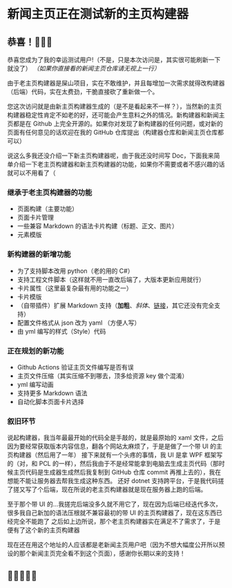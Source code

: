 # 新闻主页正在测试新的主页构建器
## 恭喜！🎉🎉🎉
恭喜您成为了我的幸运测试用户!（不是，只是本次访问是，其实很可能刷新一下就没了）
*（如果你直接看的新闻主页仓库请无视上一行）*

由于老主页构建器是屎山项目，实在不敢维护，并且每增加一次需求就得改构建器（后端）代码，实在太费劲，干脆直接砍了重新做一个。

您这次访问就是由新主页构建器生成的（是不是看起来不一样？），当然新的主页构建器稳定性肯定不如老的好，还可能会产生意料之外的情况。新构建器和新闻主页都是在 Github 上完全开源的。如果你对发现了新构建器的任何问题，或对新的页面有任何意见的话欢迎在我的 GitHub 仓库提出（构建器仓库和新闻主页仓库都可以）

说这么多我还没介绍一下新主页构建器呢，由于我还没时间写 Doc，下面我来简单介绍一下老主页构建器和新主页构建器的功能，如果你不需要或者不感兴趣的话就可以不用看了（
### 继承于老主页构建器的功能
* 页面构建（主要功能）
* 页面卡片管理
* 一些兼容 Markdown 的语法卡片构建（标题、正文、图片）
* 元素模版
### 新构建器的新增功能
* 为了支持脚本改用 python（老的用的 C#）
* 支持工程文件脚本（这样就不用一直改后端了，大版本更新应用就行）
* 卡片属性（这里最复杂最有用的功能之一）
* 卡片模版
* （自带插件）扩展 Markdown 支持（**加粗**、*斜体*、[链接](https://news.bugjump.net)，其它还没有完全支持）
* 配置文件格式从 json 改为 yaml （方便人写）
* 由 yml 编写的样式（Style）代码
### 正在规划的新功能
* Github Actions 验证主页文件编写是否有误
* 主页文件压缩（其实压缩不到哪去，顶多给资源 key 做个混淆）
* yml 编写动画
* 支持更多 Markdown 语法
* 自动化脚本页面卡片选择
### 叙旧环节
说起构建器，我当年最最开始的代码全是手敲的，就是最原始的 xaml 文件，之后因为要经常获取版本内容信息，翻各个网站太麻烦了，于是是做了一个带 UI 的主页构建器（然后用了一年）
接下来就有一个头疼的事情，我 UI 是拿 WPF 框架写的（对，和 PCL 的一样），然后我由于不是经常能拿到电脑去生成主页代码（那时候主页代码是生成器生成然后我复制到 GitHub 仓库 commit 再推上去的），我在想能不能让服务器去帮我生成这种东西。
还好 dotnet 支持跨平台，于是我代码搓了搓又写了个后端，现在所说的老主页构建器就是现在服务器上跑的后端。

至于那个带 UI 的...我搓完后端没多久就不用它了，现在因为后端已经迭代多次，很多我自己新加的语法压根就不兼容最初的带 UI 的主页构建器了，现在这东西已经完全不能跑了
之后如上边所说，那个老主页构建器实在满足不了需求了，于是便有了这个新的主页构建器

现在还在用这个地址的人应该都是老新闻主页用户吧（因为不想大幅度公开所以预设的那个新闻主页完全看不到这个页面），感谢你长期以来的支持！
## 🌹🌹🌹🌹🌹